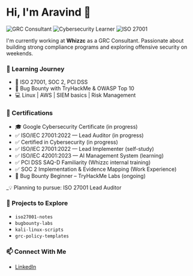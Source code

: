 # Hi, I'm Aravind 👋

![GRC Consultant](https://img.shields.io/badge/GRC%20Consultant-blue)
![Cybersecurity Learner](https://img.shields.io/badge/Cybersecurity%20Learner-green)
![ISO 27001](https://img.shields.io/badge/ISO%2027001%3A2022-Lead%20Auditor-blue)
<!--![Bug Bounty](https://img.shields.io/badge/Bug%20Bounty-Beginner-orange)
 ![TryHackMe](https://img.shields.io/badge/TryHackMe-In%20Progress-red) -->

I'm currently working at **Whizzc** as a GRC Consultant. Passionate about building strong compliance programs and exploring offensive security on weekends.

### 🧠 Learning Journey
- 📘 ISO 27001, SOC 2, PCI DSS
- 🐞 Bug Bounty with TryHackMe & OWASP Top 10
- 💻 Linux | AWS | SIEM basics | Risk Management

### 📜 Certifications
- 🎓 Google Cybersecurity Certificate (in progress)
- ✅ ISO/IEC 27001:2022 — Lead Auditor (in progress)
- ✅ Certified in Cybersecurity (in progress)
- ✅ ISO/IEC 27001:2022 — Lead Implementer (self-study)
- ✅ ISO/IEC 42001:2023 — AI Management System (learning)
- ✅ PCI DSS SAQ-D Familiarity (Whizzc internal training)
- ✅ SOC 2 Implementation & Evidence Mapping (Work Experience)
- 🔐 Bug Bounty Beginner – TryHackMe Labs (ongoing)

_💡 Planning to pursue: ISO 27001 Lead Auditor

### 🔭 Projects to Explore
- `iso27001-notes`
- `bugbounty-labs`
- `kali-linux-scripts`
- `grc-policy-templates`

### 📫 Connect With Me
- [LinkedIn](https://linkedin.com/in/aravindannamalai)
